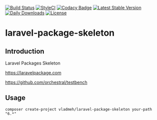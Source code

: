 [![Build Status](https://travis-ci.org/vladmeh/laravel-package-skeleton.svg?branch=main)](https://travis-ci.org/vladmeh/laravel-package-skeleton)
[![StyleCI](https://github.styleci.io/repos/307688256/shield?branch=main)](https://github.styleci.io/repos/307688256?branch=main)
[![Codacy Badge](https://app.codacy.com/project/badge/Grade/85a2fa711bb447a790fef4a2a4b26888)](https://www.codacy.com/gh/vladmeh/laravel-package-skeleton/dashboard?utm_source=github.com&amp;utm_medium=referral&amp;utm_content=vladmeh/laravel-package-skeleton&amp;utm_campaign=Badge_Grade)
[![Latest Stable Version](https://poser.pugx.org/vladmeh/laravel-package-skeleton/v)](//packagist.org/packages/vladmeh/laravel-package-skeleton) 
[![Daily Downloads](https://poser.pugx.org/vladmeh/laravel-package-skeleton/d/daily)](//packagist.org/packages/vladmeh/laravel-package-skeleton)
[![License](https://poser.pugx.org/vladmeh/laravel-package-skeleton/license)](//packagist.org/packages/vladmeh/laravel-package-skeleton)

# laravel-package-skeleton

## Introduction

Laravel Packages Skeleton

https://laravelpackage.com

https://github.com/orchestral/testbench

## Usage

```shell script
composer create-project vladmeh/laravel-package-skeleton your-path "6.*"
```